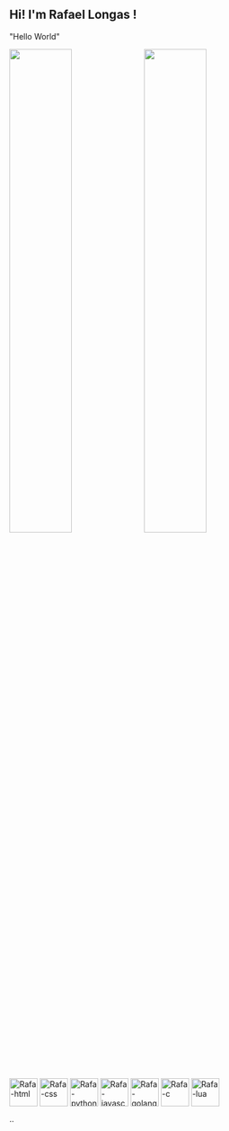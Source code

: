 ##  Hi! I'm Rafael Longas !


"Hello World"

<img align="left"  width="47%"  src="https://github-readme-stats.vercel.app/api?username=Rafilksz&show_icons=true&theme=radical" />

<img align="left" width="47%" src="https://github-readme-stats.vercel.app/api/top-langs/?username=Rafilksz&layout=compact" />





<div style="display: inline_block"><br>
  <img align="center" alt="Rafa-html" height="50" width="50" src="https://cdn.jsdelivr.net/gh/devicons/devicon/icons/html5/html5-original.svg">
  <img align="center" alt="Rafa-css" height="50" width="50" src="https://cdn.jsdelivr.net/gh/devicons/devicon/icons/css3/css3-original.svg">
  <img align="center" alt="Rafa-python" height="50" width="50" src="https://cdn.jsdelivr.net/gh/devicons/devicon/icons/python/python-original.svg">
  <img align="center" alt="Rafa-javascript" height="50" width="50" src="https://cdn.jsdelivr.net/gh/devicons/devicon/icons/javascript/javascript-original.svg">
  <img align="center" alt="Rafa-golang" height="50" width="50" src="https://cdn.jsdelivr.net/gh/devicons/devicon/icons/go/go-original.svg">
  <img align="center" alt="Rafa-c" height="50" width="50" src="https://cdn.jsdelivr.net/gh/devicons/devicon/icons/c/c-original.svg">
  <img align="center" alt="Rafa-lua" height="50" width="50" src="https://cdn.jsdelivr.net/gh/devicons/devicon/icons/lua/lua-original.svg">
</div>








<!--
**Rafilksz/Rafilksz** is a ✨ _special_ ✨ repository because its `README.md` (this file) appears on your GitHub profile.

Here are some ideas to get you started:

- 🔭 I’m currently working on ...
- 🌱 I’m currently learning ...
- 👯 I’m looking to collaborate on ...
- 🤔 I’m looking for help with ...
- 💬 Ask me about ...
- 📫 How to reach me: ...
- 😄 Pronouns: ...
- ⚡ Fun fact: ...
-->
..


